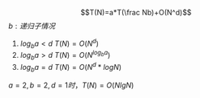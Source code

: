 $$T(N)=a*T(\frac Nb)+O(N^d)$$
$b:递归子情况$

1. $log_ba<d$   $T(N)=O(N^d)$
2. $log_ba>d$   $T(N)=O(N^{log_ba})$
3. $log_ba=d$   $T(N)=O(N^d*logN)$

$a=2,b=2,d=1时，T(N)=O(NlgN)$

